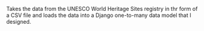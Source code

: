 Takes the data from the UNESCO World Heritage Sites registry in thr form of a CSV file and loads the data into a Django one-to-many data model that I designed.